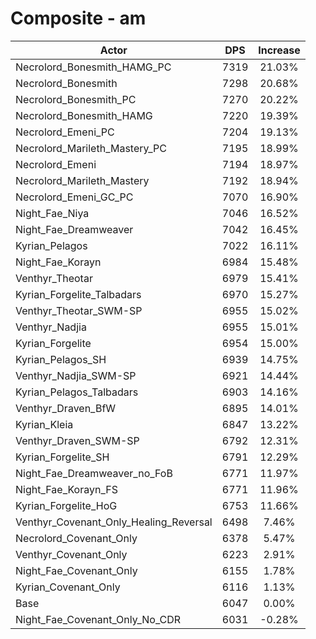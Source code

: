 # Composite - am
| Actor | DPS | Increase |
|---|:---:|:---:|
|Necrolord_Bonesmith_HAMG_PC|7319|21.03%|
|Necrolord_Bonesmith|7298|20.68%|
|Necrolord_Bonesmith_PC|7270|20.22%|
|Necrolord_Bonesmith_HAMG|7220|19.39%|
|Necrolord_Emeni_PC|7204|19.13%|
|Necrolord_Marileth_Mastery_PC|7195|18.99%|
|Necrolord_Emeni|7194|18.97%|
|Necrolord_Marileth_Mastery|7192|18.94%|
|Necrolord_Emeni_GC_PC|7070|16.90%|
|Night_Fae_Niya|7046|16.52%|
|Night_Fae_Dreamweaver|7042|16.45%|
|Kyrian_Pelagos|7022|16.11%|
|Night_Fae_Korayn|6984|15.48%|
|Venthyr_Theotar|6979|15.41%|
|Kyrian_Forgelite_Talbadars|6970|15.27%|
|Venthyr_Theotar_SWM-SP|6955|15.02%|
|Venthyr_Nadjia|6955|15.01%|
|Kyrian_Forgelite|6954|15.00%|
|Kyrian_Pelagos_SH|6939|14.75%|
|Venthyr_Nadjia_SWM-SP|6921|14.44%|
|Kyrian_Pelagos_Talbadars|6903|14.16%|
|Venthyr_Draven_BfW|6895|14.01%|
|Kyrian_Kleia|6847|13.22%|
|Venthyr_Draven_SWM-SP|6792|12.31%|
|Kyrian_Forgelite_SH|6791|12.29%|
|Night_Fae_Dreamweaver_no_FoB|6771|11.97%|
|Night_Fae_Korayn_FS|6771|11.96%|
|Kyrian_Forgelite_HoG|6753|11.66%|
|Venthyr_Covenant_Only_Healing_Reversal|6498|7.46%|
|Necrolord_Covenant_Only|6378|5.47%|
|Venthyr_Covenant_Only|6223|2.91%|
|Night_Fae_Covenant_Only|6155|1.78%|
|Kyrian_Covenant_Only|6116|1.13%|
|Base|6047|0.00%|
|Night_Fae_Covenant_Only_No_CDR|6031|-0.28%|
